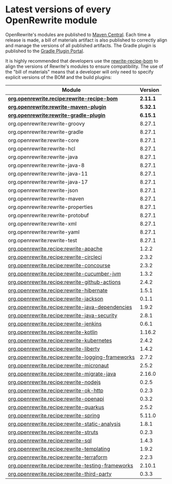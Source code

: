 # Latest versions of every OpenRewrite module

OpenRewrite's modules are published to [Maven Central](https://search.maven.org/search?q=org.openrewrite). Each time a release is made, a bill of materials artifact is also published to correctly align and manage the versions of all published artifacts. The Gradle plugin is published to the [Gradle Plugin Portal](https://plugins.gradle.org/plugin/org.openrewrite.rewrite).

It is highly recommended that developers use the [rewrite-recipe-bom](https://github.com/openrewrite/rewrite-recipe-bom) to align the versions of Rewrite's modules to ensure compatibility. The use of the "bill of materials" means that a developer will only need to specify explicit versions of the BOM and the build plugins:

<!-- DO NOT AUTO UPDATE THESE VERSIONS -->
<!-- 2.1.2 -->
<!-- 2.2.0 -->

| Module                                                                                                                          | Version   |
|---------------------------------------------------------------------------------------------------------------------------------| ----------|
| [**org.openrewrite.recipe:rewrite-recipe-bom**](https://github.com/openrewrite/rewrite-recipe-bom)                              | **2.11.1** |
| [**org.openrewrite:rewrite-maven-plugin**](https://github.com/openrewrite/rewrite-maven-plugin)                                 | **5.32.1** |
| [**org.openrewrite:rewrite-gradle-plugin**](https://github.com/openrewrite/rewrite-gradle-plugin)                               | **6.15.1** |
| org.openrewrite:rewrite-groovy                                                                                                  | 8.27.1    |
| org.openrewrite:rewrite-gradle                                                                                                  | 8.27.1    |
| org.openrewrite:rewrite-core                                                                                                    | 8.27.1    |
| org.openrewrite:rewrite-hcl                                                                                                     | 8.27.1    |
| org.openrewrite:rewrite-java                                                                                                    | 8.27.1    |
| org.openrewrite:rewrite-java-8                                                                                                  | 8.27.1    |
| org.openrewrite:rewrite-java-11                                                                                                 | 8.27.1    |
| org.openrewrite:rewrite-java-17                                                                                                 | 8.27.1    |
| org.openrewrite:rewrite-json                                                                                                    | 8.27.1    |
| org.openrewrite:rewrite-maven                                                                                                   | 8.27.1    |
| org.openrewrite:rewrite-properties                                                                                              | 8.27.1    |
| org.openrewrite:rewrite-protobuf                                                                                                | 8.27.1    |
| org.openrewrite:rewrite-xml                                                                                                     | 8.27.1    |
| org.openrewrite:rewrite-yaml                                                                                                    | 8.27.1    |
| org.openrewrite:rewrite-test                                                                                                    | 8.27.1    |
| [org.openrewrite.recipe:rewrite-apache](https://github.com/openrewrite/rewrite-apache)                                          | 1.2.2     |
| [org.openrewrite.recipe:rewrite-circleci](https://github.com/openrewrite/rewrite-circleci)                                      | 2.3.2     |
| [org.openrewrite.recipe:rewrite-concourse](https://github.com/openrewrite/rewrite-concourse)                                    | 2.3.2     |
| [org.openrewrite.recipe:rewrite-cucumber-jvm](https://github.com/openrewrite/rewrite-cucumber-jvm)                              | 1.3.2     |
| [org.openrewrite.recipe:rewrite-github-actions](https://github.com/openrewrite/rewrite-github-actions)                          | 2.4.2     |
| [org.openrewrite.recipe:rewrite-hibernate](https://github.com/openrewrite/rewrite-hibernate)                                    | 1.5.1     |
| [org.openrewrite.recipe:rewrite-jackson](https://github.com/openrewrite/rewrite-jackson)                                        | 0.1.1     |
| [org.openrewrite.recipe:rewrite-java-dependencies](https://github.com/openrewrite/rewrite-java-dependencies)                    | 1.9.2     |
| [org.openrewrite.recipe:rewrite-java-security](https://github.com/openrewrite/rewrite-java-security)                            | 2.8.1     |
| [org.openrewrite.recipe:rewrite-jenkins](https://github.com/openrewrite/rewrite-jenkins)                                        | 0.6.1     |
| [org.openrewrite.recipe:rewrite-kotlin](https://github.com/openrewrite/rewrite-kotlin)                                          | 1.16.2    |
| [org.openrewrite.recipe:rewrite-kubernetes](https://github.com/openrewrite/rewrite-kubernetes)                                  | 2.4.2     |
| [org.openrewrite.recipe:rewrite-liberty](https://github.com/openrewrite/rewrite-liberty)                                        | 1.4.2     |
| [org.openrewrite.recipe:rewrite-logging-frameworks](https://github.com/openrewrite/rewrite-logging-frameworks)                  | 2.7.2     | <!--Update-->
| [org.openrewrite.recipe:rewrite-micronaut](https://github.com/openrewrite/rewrite-micronaut)                                    | 2.5.2     | 
| [org.openrewrite.recipe:rewrite-migrate-java](https://github.com/openrewrite/rewrite-migrate-java)                              | 2.16.0    | <!--Update-->
| [org.openrewrite.recipe:rewrite-nodejs](https://github.com/openrewrite/rewrite-nodejs)                                          | 0.2.5     |
| [org.openrewrite.recipe:rewrite-ok-http](https://github.com/openrewrite/rewrite-okhttp)                                         | 0.2.3     |
| [org.openrewrite.recipe:rewrite-openapi](https://github.com/openrewrite/rewrite-openapi)                                        | 0.3.2     |
| [org.openrewrite.recipe:rewrite-quarkus](https://github.com/openrewrite/rewrite-quarkus)                                        | 2.5.2     | 
| [org.openrewrite.recipe:rewrite-spring](https://github.com/openrewrite/rewrite-spring)                                          | 5.11.0     | <!--Update-->
| [org.openrewrite.recipe:rewrite-static-analysis](https://github.com/openrewrite/rewrite-static-analysis)                        | 1.8.1     | <!--Update-->
| [org.openrewrite.recipe:rewrite-struts](https://github.com/openrewrite/rewrite-struts)                                          | 0.2.3     |
| [org.openrewrite.recipe:rewrite-sql](https://github.com/openrewrite/rewrite-sql)                                                | 1.4.3     |
| [org.openrewrite.recipe:rewrite-templating](https://github.com/openrewrite/rewrite-templating)                                  | 1.9.2     |
| [org.openrewrite.recipe:rewrite-terraform](https://github.com/openrewrite/rewrite-terraform)                                    | 2.2.3     |
| [org.openrewrite.recipe:rewrite-testing-frameworks](https://github.com/openrewrite/rewrite-testing-frameworks)                  | 2.10.1     | <!--Update-->
| [org.openrewrite.recipe:rewrite-third-party](https://github.com/openrewrite/rewrite-third-party)                                | 0.3.3     |

